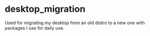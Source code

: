 # desktop_migration
Used for migrating my desktop from an old distro to a new one with packages I use for daily use.
